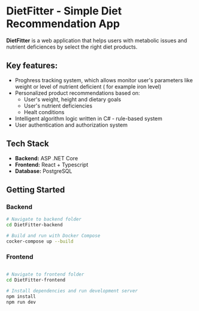 # DietFitter - Simple Diet Recommendation App

**DietFitter** is a web application that helps users with metabolic issues and nutrient deficiences by select the right diet products.

## Key features:
- Proghress tracking system, which allows monitor user's parameters like weight or level of nutrient deficient ( for example iron level)
- Personalized product recommendations based on:
  - User's weight, height and dietary goals
  - User's nutrient deficiencies
  - Healt conditions
- Intelligent algorithm logic written in C# - rule-based system
- User authentication and authorization system
## Tech Stack
- **Backend:** ASP .NET Core
- **Frontend:** React + Typescript
- **Database:** PostgreSQL

## Getting Started

### Backend
```bash
# Navigate to backend folder
cd DietFitter-backend

# Build and run with Docker Compose
cocker-compose up --build

```
### Frontend
```bash

# Navigate to frontend folder
cd DietFitter-frontend

# Install dependencies and run development server
npm install
npm run dev

```

